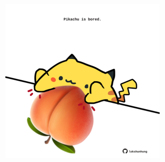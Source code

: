 <!-- built at 11/12/2021, 01:48:03 UTC -->
<p align="center">
  <img width="500" height="500" src="./ReadmeImage.svg">
</p>
